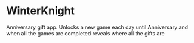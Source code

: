 WinterKnight
============

Anniversary gift app. Unlocks a new game each day until Anniversary and when all the games are completed reveals where all the gifts are

